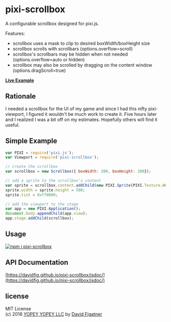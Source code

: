 # pixi-scrollbox
A configurable scrollbox designed for pixi.js.

Features:
* scrollbox uses a mask to clip to desired boxWidth/boxHeight size
* scrollbox scrolls with scrollbars (options.overflow=scroll)
* scrollbox's scrollbars may be hidden when not needed (options.overflow=auto or hidden)
* scrollbox may also be scrolled by dragging on the content window (options.dragScroll=true)

[**Live Example**](https://davidfig.github.io/pixi-scrollbox/)

## Rationale
I needed a scrollbox for the UI of my game and since I had this nifty pixi-viewport, I figured it wouldn't be much work to create it. Five hours later and I realized I was a bit off on my estimates. Hopefully others will find it useful.

## Simple Example
```js
var PIXI = require('pixi.js');
var Viewport = require('pixi-scrollbox');

// create the scrollbox
var scrollbox = new Scrollbox({ boxWidth: 200, boxHeight: 200});

// add a sprite to the scrollbox's content
var sprite = scrollbox.content.addChild(new PIXI.Sprite(PIXI.Texture.WHITE));
sprite.width = sprite.height = 500;
sprite.tint = 0xff0000;

// add the viewport to the stage
var app = new PIXI.Application();
document.body.appendChild(app.view);
app.stage.addChild(scrollbox);
```

## Usage

[![npm i pixi-scrollbox](https://nodei.co/npm/pixi-scrollbox.png?mini=true)](https://npmjs.org/package/pixi-scrollbox/)

## API Documentation
[https://davidfig.github.io/pixi-scrollbox/jsdoc/](https://davidfig.github.io/pixi-scrollbox/jsdoc/)

## license  
MIT License  
(c) 2018 [YOPEY YOPEY LLC](https://yopeyopey.com/) by [David Figatner](https://twitter.com/yopey_yopey/)
